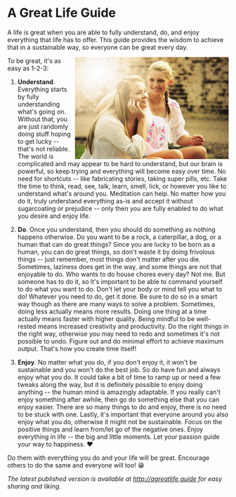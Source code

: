 A Great Life Guide
==================

A life is great when you are able to fully understand, do, and enjoy everything that life has to offer. This guide
provides the wisdom to achieve that in a sustainable way, so everyone can be great every day.

<img align="right" src="happiness.jpg" width="350px">

To be great, it's as easy as 1-2-3:

1. **Understand**. Everything starts by fully understanding what's going on. Without that, you are just randomly doing
   stuff hoping to get lucky -- that's not reliable. The world is complicated and may appear to be hard to understand,
   but our brain is powerful, so keep trying and everything will become easy over time. No need for shortcuts -- like
   fabricating stories, taking super pills, etc. Take the time to think, read, see, talk, learn, smell, lick, or however
   you like to understand what's around you. Meditation can help. No matter how you do it, truly understand everything
   as-is and accept it without sugarcoating or prejudice -- only then you are fully enabled to do what you desire and
   enjoy life.

2. **Do**. Once you understand, then you should do something as nothing happens otherwise. Do you want to be a rock, a
   caterpillar, a dog, or a human that can do great things? Since you are lucky to be born as a human, you can do great
   things, so don't waste it by doing frivolous things -- just remember, most things don't matter after you die.
   Sometimes, laziness does get in the way, and some things are not that enjoyable to do. Who wants to do house chores
   every day? Not me. But someone has to do it, so it's important to be able to command yourself to do what you want to
   do.  Don't let your body or mind tell you what to do! Whatever you need to do, get it done. Be sure to do so in a
   smart way though as there are many ways to solve a problem. Sometimes, doing less actually means more results. Doing
   one thing at a time actually means faster with higher quality. Being mindful to be well-rested means increased
   creativity and productivity. Do the right things in the right way, otherwise you may need to redo and sometimes it's
   not possible to undo. Figure out and do minimal effort to achieve maximum output. That's how you create time itself!

3. **Enjoy**. No matter what you do, if you don't enjoy it, it won't be sustainable and you won't do the best job. So
   do have fun and always enjoy what you do. It could take a bit of time to ramp up or need a few tweaks along the way,
   but it is definitely possible to enjoy doing anything -- the human mind is amazingly adaptable. If you really can't
   enjoy something after awhile, then go do something else that you can enjoy easier. There are so many things to do and
   enjoy, there is no need to be stuck with one. Lastly, it's important that everyone around you also enjoy what you do,
   otherwise it might not be sustainable. Focus on the positive things and learn from/let go of the negative ones.
   Enjoy everything in life -- the big and little moments. Let your passion guide your way to happiness. :heart:

Do them with everything you do and your life will be great. Encourage others to do the same and everyone will too! :grin:

*The latest published version is available at http://agreatlife.guide for easy sharing and liking.*
